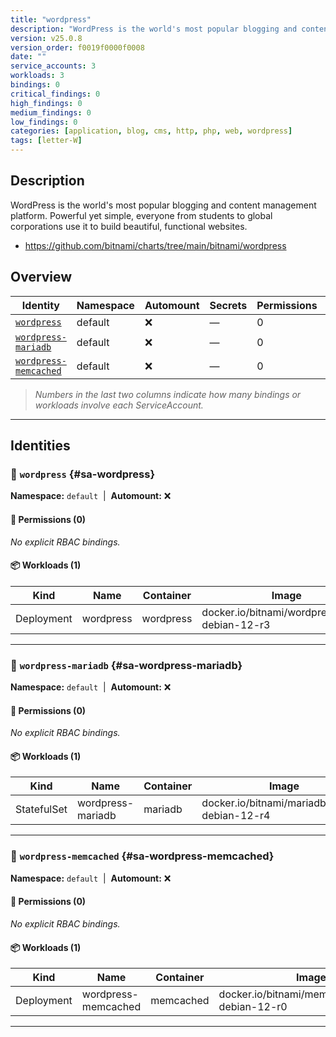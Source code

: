 ```yaml
---
title: "wordpress"
description: "WordPress is the world's most popular blogging and content management platform. Powerful yet simple, everyone from students to global corporations use it to build beautiful, functional websites."
version: v25.0.8
version_order: f0019f0000f0008
date: ""
service_accounts: 3
workloads: 3
bindings: 0
critical_findings: 0
high_findings: 0
medium_findings: 0
low_findings: 0
categories: [application, blog, cms, http, php, web, wordpress]
tags: [letter-W]
---
```


## Description

WordPress is the world's most popular blogging and content management platform. Powerful yet simple, everyone from students to global corporations use it to build beautiful, functional websites.

- https://github.com/bitnami/charts/tree/main/bitnami/wordpress

## Overview

| Identity                                         | Namespace | Automount | Secrets | Permissions | Workloads | Risk |
| ------------------------------------------------ | --------- | --------- | ------- | ----------- | --------- | ---- |
| [`wordpress`](#sa-wordpress)                     | default   | ❌        | —       | 0           | 1         | —    |
| [`wordpress-mariadb`](#sa-wordpress-mariadb)     | default   | ❌        | —       | 0           | 1         | —    |
| [`wordpress-memcached`](#sa-wordpress-memcached) | default   | ❌        | —       | 0           | 1         | —    |

> _Numbers in the last two columns indicate how many bindings or workloads involve each ServiceAccount._

---

## Identities

### 🤖 `wordpress` {#sa-wordpress}

**Namespace:** `default`  |  **Automount:** ❌

#### 🔑 Permissions (0)

_No explicit RBAC bindings._

#### 📦 Workloads (1)

| Kind       | Name      | Container | Image                                          |
| ---------- | --------- | --------- | ---------------------------------------------- |
| Deployment | wordpress | wordpress | docker.io/bitnami/wordpress:6.8.2-debian-12-r3 |

---

### 🤖 `wordpress-mariadb` {#sa-wordpress-mariadb}

**Namespace:** `default`  |  **Automount:** ❌

#### 🔑 Permissions (0)

_No explicit RBAC bindings._

#### 📦 Workloads (1)

| Kind        | Name              | Container | Image                                         |
| ----------- | ----------------- | --------- | --------------------------------------------- |
| StatefulSet | wordpress-mariadb | mariadb   | docker.io/bitnami/mariadb:11.8.2-debian-12-r4 |

---

### 🤖 `wordpress-memcached` {#sa-wordpress-memcached}

**Namespace:** `default`  |  **Automount:** ❌

#### 🔑 Permissions (0)

_No explicit RBAC bindings._

#### 📦 Workloads (1)

| Kind       | Name                | Container | Image                                           |
| ---------- | ------------------- | --------- | ----------------------------------------------- |
| Deployment | wordpress-memcached | memcached | docker.io/bitnami/memcached:1.6.39-debian-12-r0 |

---
